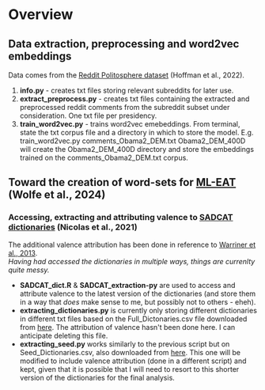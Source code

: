 # Overview 

## Data extraction, preprocessing and word2vec embeddings
Data comes from the [Reddit Politosphere dataset](https://zenodo.org/records/5851729) (Hoffman et al., 2022).

1. **info.py** - creates txt files storing relevant subreddits for later use.
2. **extract_preprocess.py** - creates txt files containing the extracted and preprocessed reddit comments from the subreddit subset under consideration. One txt file per presidency.
3. **train_word2vec.py** -  trains word2vec emebeddings. From terminal, state the txt corpus file and a directory in which to store the model. E.g. train_word2vec.py comments_Obama2_DEM.txt Obama2_DEM_400D will create the Obama2_DEM_400D directory and store the embeddings trained on the comments_Obama2_DEM.txt corpus.

## Toward the creation of word-sets for [ML-EAT](https://github.com/wolferobert3/ml-eat) (Wolfe et al., 2024)
### Accessing, extracting and attributing valence to [SADCAT dictionaries](https://github.com/gandalfnicolas/SADCAT) (Nicolas et al., 2021)

The additional valence attribution has been done in reference to [Warriner et al., 2013](https://link.springer.com/article/10.3758/s13428-012-0314-x#SecESM1).\
_Having had accessed the dictionaries in multiple ways, things are currenlty quite messy._

- **SADCAT_dict.R** & **SADCAT_extraction-py** are used to access and attribute valence to the latest version of the dictionaries (and store them in a way that _does_ make sense to me, but possibly not to others - eheh).
- **extracting_dictionaries.py** is currently only storing different dictionaries in different txt files based on the Full_Dictonaries.csv file downloaded from [here](https://osf.io/yx45f/files/osfstorage). The attribution of valence hasn't been done here. I can anticipate deleting this file.
- **extracting_seed.py** works similarly to the previous script but on Seed_Dictionaries.csv, also downloaded from [here](https://osf.io/yx45f/files/osfstorage). This one will be modified to include valence attribution (done in a different script) and kept, given that it is possible that I will need to resort to this shorter version of the dictionaries for the final analysis.

